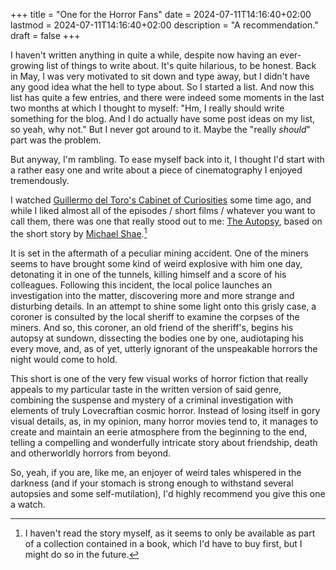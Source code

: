 +++
title = "One for the Horror Fans"
date = 2024-07-11T14:16:40+02:00
lastmod = 2024-07-11T14:16:40+02:00
description = "A recommendation."
draft = false
+++

I haven't written anything in quite a while, despite now having an ever-growing
list of things to write about. It's quite hilarious, to be honest. Back in May,
I was very motivated to sit down and type away, but I didn't have any good idea
what the hell to type about. So I started a list. And now this list has quite a
few entries, and there were indeed some moments in the last two months at which
I thought to myself: "Hm, I really should write something for the blog. And I
do actually have some post ideas on my list, so yeah, why not." But I never got
around to it. Maybe the "really *should*" part was the problem.

But anyway, I'm rambling. To ease myself back into it, I thought I'd start with a
rather easy one and write about a piece of cinematography I enjoyed tremendously.

I watched [Guillermo del Toro's Cabinet of
Curiosities](https://www.imdb.com/title/tt8415836/) some time ago, and while I
liked almost all of the episodes / short films / whatever you want to call
them, there was one that really stood out to me: [The
Autopsy](https://www.imdb.com/title/tt14920160/), based on the short story by
[Michael Shae](https://www.michaelsheaauthor.com/stories/).[^1]

[^1]: I haven't read the story myself, as it seems to only be available as part
    of a collection contained in a book, which I'd have to buy first, but I
    might do so in the future.

It is set in the aftermath of a peculiar mining accident. One of the miners
seems to have brought some kind of weird explosive with him one day, detonating
it in one of the tunnels, killing himself and a score of his colleagues.
Following this incident, the local police launches an investigation into the
matter, discovering more and more strange and disturbing details. In an attempt
to shine some light onto this grisly case, a coroner is consulted by the local
sheriff to examine the corpses of the miners. And so, this coroner, an old
friend of the sheriff's, begins his autopsy at sundown, dissecting the bodies
one by one, audiotaping his every move, and, as of yet, utterly ignorant of the
unspeakable horrors the night would come to hold.

This short is one of the very few visual works of horror fiction that really
appeals to my particular taste in the written version of said genre, combining
the suspense and mystery of a criminal investigation with elements of truly
Lovecraftian cosmic horror. Instead of losing itself in gory visual details,
as, in my opinion, many horror movies tend to, it manages to create and
maintain an eerie atmosphere from the beginning to the end, telling a
compelling and wonderfully intricate story about friendship, death and
otherworldly horrors from beyond.

So, yeah, if you are, like me, an enjoyer of weird tales whispered in the
darkness (and if your stomach is strong enough to withstand several autopsies
and some self-mutilation), I'd highly recommend you give this one a watch.
